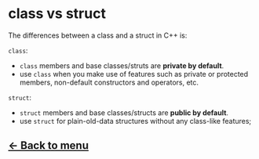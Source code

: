 # class vs struct

The differences between a class and a struct in C++ is:

`class`:
- `class` members and base classes/struts are **private by default**.
- use `class` when you make use of features such as private or protected members, non-default constructors and operators, etc.

`struct`:
- `struct` members and base classes/structs are **public by default**.
- use `struct` for plain-old-data structures without any class-like features;

## [← Back to menu](./Summary.md)
